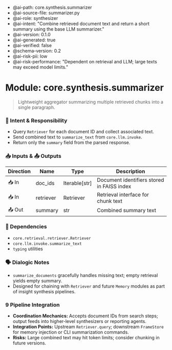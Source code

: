 - @ai-path: core.synthesis.summarizer
- @ai-source-file: summarizer.py
- @ai-role: synthesizer
- @ai-intent: "Combine retrieved document text and return a short summary using the base LLM summarizer."
- @ai-version: 0.1.0
- @ai-generated: true
- @ai-verified: false
- @schema-version: 0.2
- @ai-risk-pii: low
- @ai-risk-performance: "Dependent on retrieval and LLM; large texts may exceed model limits."

# Module: core.synthesis.summarizer
> Lightweight aggregator summarizing multiple retrieved chunks into a single paragraph.

### 🎯 Intent & Responsibility
- Query `Retriever` for each document ID and collect associated text.
- Send combined text to `summarize_text` from `core.llm.invoke`.
- Return only the `summary` field from the parsed response.

### 📥 Inputs & 📤 Outputs
| Direction | Name | Type | Description |
|-----------|------|------|-------------|
| 📥 In | doc_ids | Iterable[str] | Document identifiers stored in FAISS index |
| 📥 In | retriever | Retriever | Retrieval interface for chunk text |
| 📤 Out | summary | str | Combined summary text |

### 🔗 Dependencies
- `core.retrieval.retriever.Retriever`
- `core.llm.invoke.summarize_text`
- `typing` utilities

### 🗣 Dialogic Notes
- `summarize_documents` gracefully handles missing text; empty retrieval yields empty summary.
- Designed for chaining with `Retriever` and future `Memory` modules as part of insight synthesis pipelines.

### 9 Pipeline Integration
- **Coordination Mechanics:** Accepts document IDs from search steps; output feeds into higher-level synthesizers or reporting agents.
- **Integration Points:** Upstream `Retriever.query`; downstream `FrameStore` for memory injection or CLI summarization commands.
- **Risks:** Large combined text may hit token limits; consider chunking in future versions.
